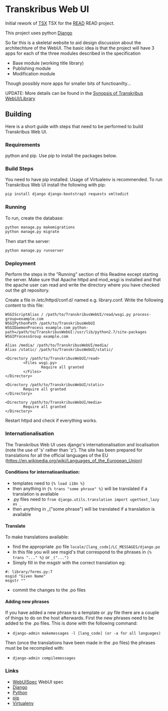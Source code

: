 # Transkribus Web UI
Initial rework of [TSX] TSX for the [READ] READ project.

This project uses python [Django]

So far this is a skeletal website to aid design discussion about the architechture of the WebUI. The basic idea is that the project will have 3 apps for each of the three modules described in the specification

* Base module (working title library)
* Publishing module
* Modification module

Though possibly more apps for smaller bits of functioanilty... 

UPDATE: More details can be found in the [Synopsis of Transkribus WebUI/Library](https://github.com/Transkribus/TranskribusWebUI/blob/master/library/SYNOPSIS.md)

## Building
Here is a short guide with steps that need to be performed to build Transkribus Web UI.

### Requirements
python and pip. Use pip to install the packages below.

### Build Steps
You need to have pip installed. Usage of Virtualenv is recommended. To run Transkribus Web UI install the following with pip:
```sh
pip install django django-bootstrap3 requests xmltodict
```

### Running
To run, create the database:

```sh
python manage.py makemigrations
python manage.py migrate
```

Then start the server:
```sh
python manage.py runserver
```
### Deployment

Perform the steps in the "Running" section of this Readme except starting the server.
Make sure that Apache httpd and mod_wsgi is installed and that the apache user can read and write the directory where you have checked out the git repository.

Create a file in /etc/httpd/conf.d/ named e.g. library.conf.
Write the following content to this file:
```
WSGIScriptAlias / /path/to/TranskribusWebUI/read/wsgi.py process-group=example.com
WSGIPythonPath /path/to/TranskribusWebUI
WSGIDaemonProcess example.com python-path=/path/to/TranskribusWebUI:/usr/lib/python2.7/site-packages
WSGIProcessGroup example.com

Alias /media/ /path/to/TranskribusWebUI/media/
Alias /static/ /path/to/TranskribusWebUI/static/

<Directory /path/to/TranskribusWebUI/read>
        <Files wsgi.py>
                Require all granted
        </Files>
</Directory>

<Directory /path/to/TranskribusWebUI/static>
        Require all granted
</Directory>

<Directory /path/to/TranskribusWebUI/media>
        Require all granted
</Directory>

```
Restart httpd and check if everything works.

### Internationalisation

The Transkribus Web UI uses django's internationalisation and localisation (note the use of 's' rather than 'z'). The site has been prepared for translations for all the official languages of the EU (https://en.wikipedia.org/wiki/Languages_of_the_European_Union)

#### Conditions for internatioanlisation:
* templates need to ```{% load i18n %}```
* then anything in ```{% trans "some phrase" %}``` will be translated if a translation is available
* .py files need to ```from django.utils.translation import ugettext_lazy as _```
* then anything in _("some phrase") will be translated if a translation is available

#### Translate
To make translations available:
* find the appropriate .po file ```locale/[lang_code]/LC_MESSAGES/django.po```
* In this file you will see msgid's that correspond to the phrases in ```{% trans "..." %}``` or ```_("...")```
* Simply fill in the msgstr with the correct translation eg:
```
#: library/forms.py:7
msgid "Given Name"
msgstr ""
```
* commit the changes to the .po files

#### Adding new phrases

If you have added a new phrase to a template or .py file there are a couple of things to do on the host afterwards. First the new phrases need to be added to the .po files. This is done with the following command:

* ```django-admin makemessages -l [lang_code] (or -a for all languages)```

Then (once the translations have been made in the .po files) the phrases must be be recompiled with:

* ```django-admin compilemessages```

### Links

* [WebUISpec] WebUI spec
* [Django]
* [Python]
* [pip]
* [Virtualenv]

[WebUISpec]: <https://read02.uibk.ac.at/wiki/index.php/WebUI_spec>
[READ]: <http://read.transkribus.eu>
[TSX]: <https://github.com/Transkribus/TSX>
[Django]: <https://www.djangoproject.com/>
[Python]: <https://www.python.org/>
[pip]: <https://pip.pypa.io/>
[Virtualenv]: <https://virtualenv.pypa.io/>
